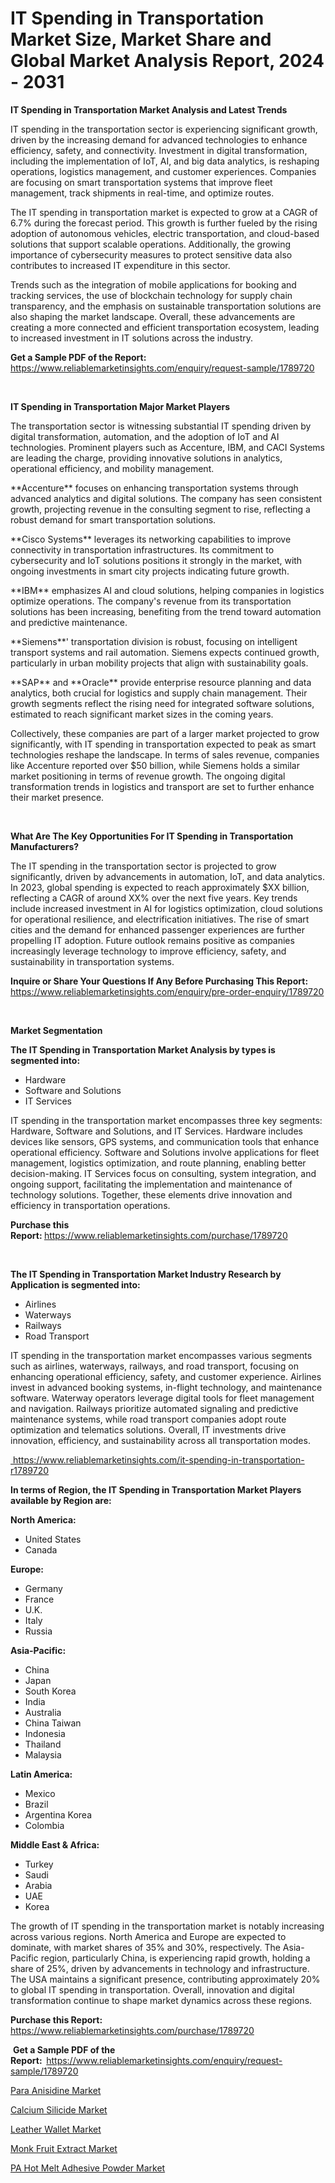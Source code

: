 <p><h1>IT Spending in Transportation Market Size, Market Share and Global Market Analysis Report, 2024 - 2031</h1></p><p><strong>IT Spending in Transportation Market Analysis and Latest Trends</strong></p>
<p><p>IT spending in the transportation sector is experiencing significant growth, driven by the increasing demand for advanced technologies to enhance efficiency, safety, and connectivity. Investment in digital transformation, including the implementation of IoT, AI, and big data analytics, is reshaping operations, logistics management, and customer experiences. Companies are focusing on smart transportation systems that improve fleet management, track shipments in real-time, and optimize routes.</p><p>The IT spending in transportation market is expected to grow at a CAGR of 6.7% during the forecast period. This growth is further fueled by the rising adoption of autonomous vehicles, electric transportation, and cloud-based solutions that support scalable operations. Additionally, the growing importance of cybersecurity measures to protect sensitive data also contributes to increased IT expenditure in this sector. </p><p>Trends such as the integration of mobile applications for booking and tracking services, the use of blockchain technology for supply chain transparency, and the emphasis on sustainable transportation solutions are also shaping the market landscape. Overall, these advancements are creating a more connected and efficient transportation ecosystem, leading to increased investment in IT solutions across the industry.</p></p>
<p><strong>Get a Sample PDF of the Report:&nbsp;</strong> <a href="https://www.reliablemarketinsights.com/enquiry/request-sample/1789720?utm_campaign=1347&utm_medium=2&utm_source=Github&utm_content=ia&utm_term=09102024&utm_id=it-spending-in-transportation">https://www.reliablemarketinsights.com/enquiry/request-sample/1789720</a></p>
<p>&nbsp;</p>
<p><strong>IT Spending in Transportation Major Market Players</strong></p>
<p><p>The transportation sector is witnessing substantial IT spending driven by digital transformation, automation, and the adoption of IoT and AI technologies. Prominent players such as Accenture, IBM, and CACI Systems are leading the charge, providing innovative solutions in analytics, operational efficiency, and mobility management.</p><p>**Accenture** focuses on enhancing transportation systems through advanced analytics and digital solutions. The company has seen consistent growth, projecting revenue in the consulting segment to rise, reflecting a robust demand for smart transportation solutions.</p><p>**Cisco Systems** leverages its networking capabilities to improve connectivity in transportation infrastructures. Its commitment to cybersecurity and IoT solutions positions it strongly in the market, with ongoing investments in smart city projects indicating future growth.</p><p>**IBM** emphasizes AI and cloud solutions, helping companies in logistics optimize operations. The company's revenue from its transportation solutions has been increasing, benefiting from the trend toward automation and predictive maintenance.</p><p>**Siemens**' transportation division is robust, focusing on intelligent transport systems and rail automation. Siemens expects continued growth, particularly in urban mobility projects that align with sustainability goals.</p><p>**SAP** and **Oracle** provide enterprise resource planning and data analytics, both crucial for logistics and supply chain management. Their growth segments reflect the rising need for integrated software solutions, estimated to reach significant market sizes in the coming years.</p><p>Collectively, these companies are part of a larger market projected to grow significantly, with IT spending in transportation expected to peak as smart technologies reshape the landscape. In terms of sales revenue, companies like Accenture reported over $50 billion, while Siemens holds a similar market positioning in terms of revenue growth. The ongoing digital transformation trends in logistics and transport are set to further enhance their market presence.</p></p>
<p>&nbsp;</p>
<p><strong>What Are The Key Opportunities For IT Spending in Transportation Manufacturers?</strong></p>
<p><p>The IT spending in the transportation sector is projected to grow significantly, driven by advancements in automation, IoT, and data analytics. In 2023, global spending is expected to reach approximately $XX billion, reflecting a CAGR of around XX% over the next five years. Key trends include increased investment in AI for logistics optimization, cloud solutions for operational resilience, and electrification initiatives. The rise of smart cities and the demand for enhanced passenger experiences are further propelling IT adoption. Future outlook remains positive as companies increasingly leverage technology to improve efficiency, safety, and sustainability in transportation systems.</p></p>
<p><strong>Inquire or Share Your Questions If Any Before Purchasing This Report:</strong> <a href="https://www.reliablemarketinsights.com/enquiry/pre-order-enquiry/1789720?utm_campaign=1347&utm_medium=2&utm_source=Github&utm_content=ia&utm_term=09102024&utm_id=it-spending-in-transportation">https://www.reliablemarketinsights.com/enquiry/pre-order-enquiry/1789720</a></p>
<p>&nbsp;</p>
<p><strong>Market Segmentation</strong></p>
<p><strong>The IT Spending in Transportation Market Analysis by types is segmented into:</strong></p>
<p><ul><li>Hardware</li><li>Software and Solutions</li><li>IT Services</li></ul></p>
<p><p>IT spending in the transportation market encompasses three key segments: Hardware, Software and Solutions, and IT Services. Hardware includes devices like sensors, GPS systems, and communication tools that enhance operational efficiency. Software and Solutions involve applications for fleet management, logistics optimization, and route planning, enabling better decision-making. IT Services focus on consulting, system integration, and ongoing support, facilitating the implementation and maintenance of technology solutions. Together, these elements drive innovation and efficiency in transportation operations.</p></p>
<p><strong>Purchase this Report:&nbsp;</strong><a href="https://www.reliablemarketinsights.com/purchase/1789720?utm_campaign=1347&utm_medium=2&utm_source=Github&utm_content=ia&utm_term=09102024&utm_id=it-spending-in-transportation">https://www.reliablemarketinsights.com/purchase/1789720</a></p>
<p>&nbsp;</p>
<p><strong>The IT Spending in Transportation Market Industry Research by Application is segmented into:</strong></p>
<p><ul><li>Airlines</li><li>Waterways</li><li>Railways</li><li>Road Transport</li></ul></p>
<p><p>IT spending in the transportation market encompasses various segments such as airlines, waterways, railways, and road transport, focusing on enhancing operational efficiency, safety, and customer experience. Airlines invest in advanced booking systems, in-flight technology, and maintenance software. Waterway operators leverage digital tools for fleet management and navigation. Railways prioritize automated signaling and predictive maintenance systems, while road transport companies adopt route optimization and telematics solutions. Overall, IT investments drive innovation, efficiency, and sustainability across all transportation modes.</p></p>
<p><a href="https://www.reliablemarketinsights.com/it-spending-in-transportation-r1789720?utm_campaign=1347&utm_medium=2&utm_source=Github&utm_content=ia&utm_term=09102024&utm_id=it-spending-in-transportation">&nbsp;https://www.reliablemarketinsights.com/it-spending-in-transportation-r1789720</a></p>
<p><strong>In terms of Region, the IT Spending in Transportation Market Players available by Region are:</strong></p>
<p>
    <p> <strong> North America: </strong>
        <ul>
            <li>United States</li>
            <li>Canada</li>
        </ul>
        </p> 
    <p> <strong> Europe: </strong>
        <ul>
            <li>Germany</li>
            <li>France</li>
            <li>U.K.</li>
            <li>Italy</li>
            <li>Russia</li>
        </ul>
        </p> 
    <p> <strong> Asia-Pacific: </strong>
        <ul>
            <li>China</li>
            <li>Japan</li>
            <li>South Korea</li>
            <li>India</li>
            <li>Australia</li>
            <li>China Taiwan</li>
            <li>Indonesia</li>
            <li>Thailand</li>
            <li>Malaysia</li>
        </ul>
        </p> 
    <p> <strong> Latin America: </strong>
        <ul>
            <li>Mexico</li>
            <li>Brazil</li>
            <li>Argentina Korea</li>
            <li>Colombia</li>
        </ul>
        </p> 
    <p> <strong> Middle East & Africa: </strong>
        <ul>
            <li>Turkey</li>
            <li>Saudi</li>
            <li>Arabia</li>
            <li>UAE</li>
            <li>Korea</li>
        </ul>
    </p>
    </p>
<p><p>The growth of IT spending in the transportation market is notably increasing across various regions. North America and Europe are expected to dominate, with market shares of 35% and 30%, respectively. The Asia-Pacific region, particularly China, is experiencing rapid growth, holding a share of 25%, driven by advancements in technology and infrastructure. The USA maintains a significant presence, contributing approximately 20% to global IT spending in transportation. Overall, innovation and digital transformation continue to shape market dynamics across these regions.</p></p>
<p><strong>Purchase this Report: </strong><a href="https://www.reliablemarketinsights.com/purchase/1789720?utm_campaign=1347&utm_medium=2&utm_source=Github&utm_content=ia&utm_term=09102024&utm_id=it-spending-in-transportation">https://www.reliablemarketinsights.com/purchase/1789720</a></p>
<p>&nbsp;<strong>Get a Sample PDF of the Report:&nbsp;&nbsp;</strong><a href="https://www.reliablemarketinsights.com/enquiry/request-sample/1789720?utm_campaign=1347&utm_medium=2&utm_source=Github&utm_content=ia&utm_term=09102024&utm_id=it-spending-in-transportation">https://www.reliablemarketinsights.com/enquiry/request-sample/1789720</a></p>
<p><strong></strong></p>
<p><p><a href="https://www.linkedin.com/pulse/future-innovation-global-para-anisidine-market-growth-opportunities-2ntqc?utm_campaign=1347&utm_medium=2&utm_source=Github&utm_content=ia&utm_term=09102024&utm_id=it-spending-in-transportation">Para Anisidine Market</a></p><p><a href="https://www.linkedin.com/pulse/calcium-silicide-market-global-regional-analysis-focus-end-k26uc?utm_campaign=1347&utm_medium=2&utm_source=Github&utm_content=ia&utm_term=09102024&utm_id=it-spending-in-transportation">Calcium Silicide Market</a></p><p><a href="https://www.linkedin.com/pulse/leather-wallet-market-consolidation-impact-structure-2024-2031-bt6mc?utm_campaign=1347&utm_medium=2&utm_source=Github&utm_content=ia&utm_term=09102024&utm_id=it-spending-in-transportation">Leather Wallet Market</a></p><p><a href="https://www.linkedin.com/pulse/monk-fruit-extract-market-outlook-complete-industry-analysis-2024-adzoc?utm_campaign=1347&utm_medium=2&utm_source=Github&utm_content=ia&utm_term=09102024&utm_id=it-spending-in-transportation">Monk Fruit Extract Market</a></p><p><a href="https://www.linkedin.com/pulse/market-forecast-global-pa-hot-melt-adhesive-powder-trends-impact-ywybc?utm_campaign=1347&utm_medium=2&utm_source=Github&utm_content=ia&utm_term=09102024&utm_id=it-spending-in-transportation">PA Hot Melt Adhesive Powder Market</a></p></p>
